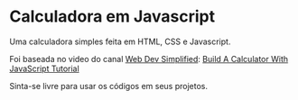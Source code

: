 # Calculadora em Javascript

Uma calculadora simples feita em HTML, CSS e Javascript.

Foi baseada no video do canal  [Web Dev Simplified](https://www.youtube.com/channel/UCFbNIlppjAuEX4znoulh0Cw): [Build A Calculator With JavaScript Tutorial](https://www.youtube.com/watch?v=j59qQ7YWLxw)


Sinta-se livre para usar os códigos em seus projetos.
